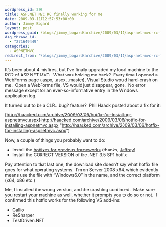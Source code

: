 ```yaml
---
wordpress_id: 292
title: ASP.NET MVC RC finally working for me
date: 2009-03-11T12:57:53+00:00
author: Jimmy Bogard
layout: post
wordpress_guid: /blogs/jimmy_bogard/archive/2009/03/11/asp-net-mvc-rc-finally-working-for-me.aspx
dsq_thread_id:
  - "271649449"
categories:
  - ASPNETMVC
redirect_from: "/blogs/jimmy_bogard/archive/2009/03/11/asp-net-mvc-rc-finally-working-for-me.aspx/"
---
```

It’s been about 4 misfires, but I’ve finally upgraded my local machine to the RC2 of ASP.NET MVC.&#160; What was holding me back?&#160; Every time I opened a WebForms page (.aspx, .ascx, .master), Visual Studio would hard-crash on me.&#160; Open a WebForms file, VS would just disappear, gone.&#160; No error message except for an ever-so-informative entry in the Windows application log.

It turned out to be a CLR…bug? feature?&#160; Phil Haack posted about a fix for it:

[http://haacked.com/archive/2009/03/06/hotfix-for-installing-aspnetmvc.aspx](http://haacked.com/archive/2009/03/06/hotfix-for-installing-aspnetmvc.aspx "http://haacked.com/archive/2009/03/06/hotfix-for-installing-aspnetmvc.aspx")

Now, a couple of things you probably want to do:

  * Install the [hotfixes for previous frameworks](http://www.microsoft.com/downloads/details.aspx?FamilyID=98E83614-C30A-4B75-9E05-0A9C3FBDD20D&displaylang=en) (thanks, [Jeffrey](http://jeffreypalermo.com/))
  * Install the CORRECT VERSION of the .NET 3.5 SP1 hotfix

Pay attention to that last one, the download site doesn’t say what hotfix file goes for what operating systems.&#160; I’m on Server 2008 x64, which evidently means use the file with “Windows6.0” in the name, and the correct platform (x64, x86 etc.)

Me, I installed the wrong version, and the crashing continued.&#160; Make sure you restart your machine as well, whether it prompts you to do so or not.&#160; I confirmed this hotfix works for the following VS add-ins:

  * Gallio
  * ReSharper
  * TestDriven.NET